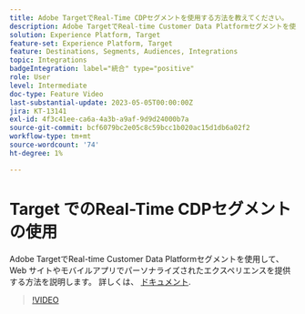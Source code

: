 ```yaml
---
title: Adobe TargetでReal-Time CDPセグメントを使用する方法を教えてください。
description: Adobe TargetでReal-time Customer Data Platformセグメントを使用して、Web サイトやモバイルアプリでパーソナライズされたエクスペリエンスを提供する方法を説明します。
solution: Experience Platform, Target
feature-set: Experience Platform, Target
feature: Destinations, Segments, Audiences, Integrations
topic: Integrations
badgeIntegration: label="統合" type="positive"
role: User
level: Intermediate
doc-type: Feature Video
last-substantial-update: 2023-05-05T00:00:00Z
jira: KT-13141
exl-id: 4f3c41ee-ca6a-4a3b-a9af-9d9d24000b7a
source-git-commit: bcf6079bc2e05c8c59bcc1b020ac15d1db6a02f2
workflow-type: tm+mt
source-wordcount: '74'
ht-degree: 1%

---
```


# Target でのReal-Time CDPセグメントの使用

Adobe TargetでReal-time Customer Data Platformセグメントを使用して、Web サイトやモバイルアプリでパーソナライズされたエクスペリエンスを提供する方法を説明します。 詳しくは、 [ドキュメント](https://experienceleague.adobe.com/docs/target/using/integrate/integrating-with-rtcdp.html).

>[!VIDEO](https://video.tv.adobe.com/v/3419149/?learn=on)
